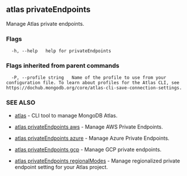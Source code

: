 ## atlas privateEndpoints

Manage Atlas private endpoints.






### Flags

```
  -h, --help   help for privateEndpoints

```


### Flags inherited from parent commands

```
  -P, --profile string   Name of the profile to use from your configuration file. To learn about profiles for the Atlas CLI, see https://dochub.mongodb.org/core/atlas-cli-save-connection-settings.

```

### SEE ALSO


* [atlas](atlas.md)	- CLI tool to manage MongoDB Atlas.

* [atlas privateEndpoints aws](atlas_privateEndpoints_aws.md)	- Manage AWS Private Endpoints.

* [atlas privateEndpoints azure](atlas_privateEndpoints_azure.md)	- Manage Azure Private Endpoints.

* [atlas privateEndpoints gcp](atlas_privateEndpoints_gcp.md)	- Manage GCP private endpoints.

* [atlas privateEndpoints regionalModes](atlas_privateEndpoints_regionalModes.md)	- Manage regionalized private endpoint setting for your Atlas project.



